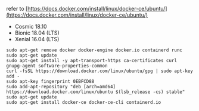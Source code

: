 refer to [https://docs.docker.com/install/linux/docker-ce/ubuntu/](https://docs.docker.com/install/linux/docker-ce/ubuntu/)

* Cosmic 18.10
* Bionic 18.04 (LTS)
* Xenial 16.04 (LTS)

```terminal
sudo apt-get remove docker docker-engine docker.io containerd runc
sudo apt-get update
sudo apt-get install -y apt-transport-https ca-certificates curl gnupg-agent software-properties-common
curl -fsSL https://download.docker.com/linux/ubuntu/gpg | sudo apt-key add -
sudo apt-key fingerprint 0EBFCD88
sudo add-apt-repository "deb [arch=amd64] https://download.docker.com/linux/ubuntu $(lsb_release -cs) stable"
sudo apt-get update
sudo apt-get install docker-ce docker-ce-cli containerd.io
```
